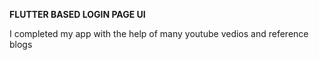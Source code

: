 **FLUTTER BASED LOGIN PAGE UI**

I completed my app with the help of many youtube vedios and reference blogs
